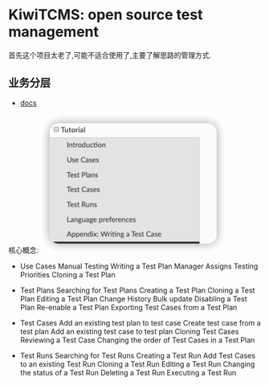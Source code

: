 # KiwiTCMS: open source test management

首先这个项目太老了,可能不适合使用了,主要了解思路的管理方式.

## 业务分层

- [docs](https://kiwitcms.readthedocs.io/en/latest/guide/usecase.html)

核心概念:
![img.png](img.png)

- Use Cases
    Manual Testing
    Writing a Test Plan
    Manager Assigns Testing Priorities
    Cloning a Test Plan

- Test Plans
Searching for Test Plans
Creating a Test Plan
Cloning a Test Plan
Editing a Test Plan
Change History
Bulk update
Disabling a Test Plan
Re-enable a Test Plan
Exporting Test Cases from a Test Plan

- Test Cases
Add an existing test plan to test case
Create test case from a test plan
Add an existing test case to test plan
Cloning Test Cases
Reviewing a Test Case
Changing the order of Test Cases in a Test Plan

- Test Runs
Searching for Test Runs
Creating a Test Run
Add Test Cases to an existing Test Run
Cloning a Test Run
Editing a Test Run
Changing the status of a Test Run
Deleting a Test Run
Executing a Test Run